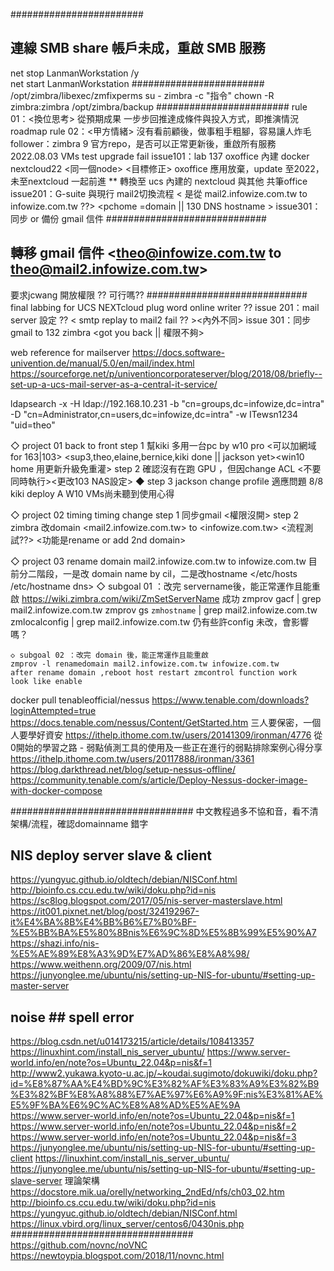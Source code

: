 ########################
## 連線 SMB share 帳戶未成，重啟 SMB 服務
net stop LanmanWorkstation /y  
net start LanmanWorkstation
########################
/opt/zimbra/libexec/zmfixperms
su - zimbra -c "指令"
chown -R zimbra:zimbra /opt/zimbra/backup
########################
rule 01：<換位思考> 從預期成果 一步步回推達成條件與投入方式，即推演情況roadmap <tree>
rule 02：<甲方情緒> 沒有看前顧後，做事粗手粗腳，容易讓人炸毛
follower：zimbra 9 官方repo，是否可以正常更新後，重啟所有服務
2022.08.03 VMs test upgrade fail
issue101：lab 137 oxoffice 內建 docker nextcloud22 <同一個node> <目標修正>
          oxoffice 應用放棄，update 至2022，未至nextcloud 一起前進
		  ** 轉換至 ucs 內建的 nextcloud 與其他 共筆office 
issue201：G-suite 與現行 mail2切換流程
< 是從 mail2.infowize.com.tw to infowize.com.tw ??> <pchome =domain || 130 DNS hostname >
issue301：同步 or 備份 gmail 信件
#############################
## 轉移 gmail 信件 <theo@infowize.com.tw  to theo@mail2.infowize.com.tw> 
   要求jcwang 開放權限 ?? 可行嗎??
#############################
final labbing for  UCS NEXTcloud plug word online writer ??
issue 201：mail server 設定 ?? < smtp replay to mail2 fail ?? ><內外不同>
issue 301：同步gmail to 132 zimbra <labbing><gsuite two step auth need to open>
<got you back || 權限不夠>
 
web reference for mailserver
https://docs.software-univention.de/manual/5.0/en/mail/index.html
https://sourceforge.net/p/univentioncorporateserver/blog/2018/08/briefly--set-up-a-ucs-mail-server-as-a-central-it-service/

ldapsearch -x -H ldap://192.168.10.231 -b "cn=groups,dc=infowize,dc=intra" -D "cn=Administrator,cn=users,dc=infowize,dc=intra" -w ITewsn1234 "uid=theo"

◇  project 01 back to front
	step 1 幫kiki 多用一台pc by w10 pro <可以加網域 for 163|103> <mstsc>
	<sup3,theo,elaine,bernice,kiki done || jackson yet><win10 home 用更新升級免重灌>
	step 2 確認沒有在跑 GPU <by NFS>，但因change ACL <不要同時執行><更改103 NAS設定>
	◆ step 3 jackson change profile 適應問題 8/8 kiki deploy A W10 VMs尚未聽到使用心得

◇ project 02 timing timing change
	step 1 同步gmail <權限沒開>
	step 2 zimbra 改domain <mail2.infowize.com.tw> to <infowize.com.tw>
	<流程測試??> <功能是rename or add 2nd domain>

◇ project 03 <zimbra9 OSE> rename domain mail2.infowize.com.tw to infowize.com.tw
目前分二階段，一是改 domain name by cil，二是改hostname </etc/hosts /etc/hostname dns>
	◇ subgoal 01 ：改完 servername後，能正常運作且能重啟
	https://wiki.zimbra.com/wiki/ZmSetServerName  成功
	zmprov gacf | grep mail2.infowize.com.tw
	zmprov gs `zmhostname` | grep mail2.infowize.com.tw
	zmlocalconfig | grep mail2.infowize.com.tw
	仍有些許config 未改，會影響嗎？
	
	◇ subgoal 02 ：改完 domain 後，能正常運作且能重啟
	zmprov -l renamedomain mail2.infowize.com.tw infowize.com.tw
	after rename domain ,reboot host restart zmcontrol function work
	look like enable

docker pull tenableofficial/nessus
https://www.tenable.com/downloads?loginAttempted=true
https://docs.tenable.com/nessus/Content/GetStarted.htm
三人要保密，一個人要學好資安
https://ithelp.ithome.com.tw/users/20141309/ironman/4776
從0開始的學習之路 - 弱點偵測工具的使用及一些正在進行的弱點排除案例心得分享
https://ithelp.ithome.com.tw/users/20117888/ironman/3361
https://blog.darkthread.net/blog/setup-nessus-offline/
https://community.tenable.com/s/article/Deploy-Nessus-docker-image-with-docker-compose

#################################
中文教程過多不協和音，看不清架構/流程，確認domainname 錯字<easy to lab >
## NIS deploy server slave & client
https://yungyuc.github.io/oldtech/debian/NISConf.html
http://bioinfo.cs.ccu.edu.tw/wiki/doku.php?id=nis
https://sc8log.blogspot.com/2017/05/nis-server-masterslave.html
https://it001.pixnet.net/blog/post/324192967-it%E4%BA%8B%E4%BB%B6%E7%B0%BF-%E5%BB%BA%E5%80%8Bnis%E6%9C%8D%E5%8B%99%E5%90%A7
https://shazi.info/nis-%E5%AE%89%E8%A3%9D%E7%AD%86%E8%A8%98/
https://www.weithenn.org/2009/07/nis.html
https://junyonglee.me/ubuntu/nis/setting-up-NIS-for-ubuntu/#setting-up-master-server
## noise   ## spell error
https://blog.csdn.net/u014173215/article/details/108413357
https://linuxhint.com/install_nis_server_ubuntu/
https://www.server-world.info/en/note?os=Ubuntu_22.04&p=nis&f=1
http://www2.yukawa.kyoto-u.ac.jp/~koudai.sugimoto/dokuwiki/doku.php?id=%E8%87%AA%E4%BD%9C%E3%82%AF%E3%83%A9%E3%82%B9%E3%82%BF%E8%A8%88%E7%AE%97%E6%A9%9F:nis%E3%81%AE%E5%9F%BA%E6%9C%AC%E8%A8%AD%E5%AE%9A
https://www.server-world.info/en/note?os=Ubuntu_22.04&p=nis&f=1
https://www.server-world.info/en/note?os=Ubuntu_22.04&p=nis&f=2
https://www.server-world.info/en/note?os=Ubuntu_22.04&p=nis&f=3
https://junyonglee.me/ubuntu/nis/setting-up-NIS-for-ubuntu/#setting-up-client
https://linuxhint.com/install_nis_server_ubuntu/
https://junyonglee.me/ubuntu/nis/setting-up-NIS-for-ubuntu/#setting-up-slave-server
理論架構
https://docstore.mik.ua/orelly/networking_2ndEd/nfs/ch03_02.htm
http://bioinfo.cs.ccu.edu.tw/wiki/doku.php?id=nis
https://yungyuc.github.io/oldtech/debian/NISConf.html
https://linux.vbird.org/linux_server/centos6/0430nis.php
#################################
https://github.com/novnc/noVNC
https://newtoypia.blogspot.com/2018/11/novnc.html

